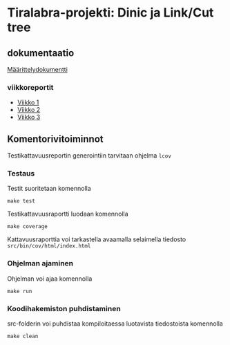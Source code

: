 # Tiralabra-projekti: Dinic ja Link/Cut tree
## dokumentaatio
[Määrittelydokumentti](https://github.com/anroysko/tiralabra/blob/master/doc/maarittely.md)
### viikkoreportit
* [Viikko 1](https://github.com/anroysko/tiralabra/blob/master/doc/weekly_reports/week1.md)
* [Viikko 2](https://github.com/anroysko/tiralabra/blob/master/doc/weekly_reports/week2.md)
* [Viikko 3](https://github.com/anroysko/tiralabra/blob/master/doc/weekly_reports/week3.md)

## Komentorivitoiminnot
Testikattavuusreportin generointiin tarvitaan ohjelma `lcov`
### Testaus
Testit suoritetaan komennolla
```
make test
```
Testikattavuusraportti luodaan komennolla
```
make coverage
```
Kattavuusraporttia voi tarkastella avaamalla selaimella tiedosto `src/bin/cov/html/index.html`
### Ohjelman ajaminen
Ohjelman voi ajaa komennolla
```
make run
```
### Koodihakemiston puhdistaminen
src-folderin voi puhdistaa kompiloitaessa luotavista tiedostoista komennolla
```
make clean
```

